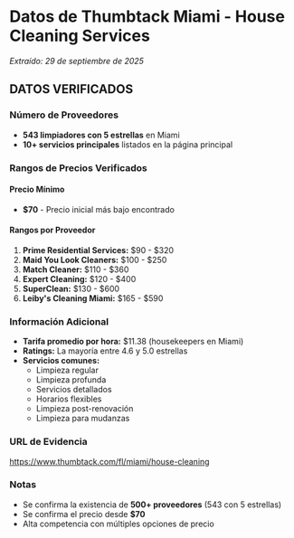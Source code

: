 # Datos de Thumbtack Miami - House Cleaning Services
*Extraído: 29 de septiembre de 2025*

## DATOS VERIFICADOS

### Número de Proveedores
- **543 limpiadores con 5 estrellas** en Miami
- **10+ servicios principales** listados en la página principal

### Rangos de Precios Verificados

#### Precio Mínimo
- **$70** - Precio inicial más bajo encontrado

#### Rangos por Proveedor
1. **Prime Residential Services:** $90 - $320
2. **Maid You Look Cleaners:** $100 - $250
3. **Match Cleaner:** $110 - $360
4. **Expert Cleaning:** $120 - $400
5. **SuperClean:** $130 - $600
6. **Leiby's Cleaning Miami:** $165 - $590

### Información Adicional
- **Tarifa promedio por hora:** $11.38 (housekeepers en Miami)
- **Ratings:** La mayoría entre 4.6 y 5.0 estrellas
- **Servicios comunes:**
  - Limpieza regular
  - Limpieza profunda
  - Servicios detallados
  - Horarios flexibles
  - Limpieza post-renovación
  - Limpieza para mudanzas

### URL de Evidencia
https://www.thumbtack.com/fl/miami/house-cleaning

### Notas
- Se confirma la existencia de **500+ proveedores** (543 con 5 estrellas)
- Se confirma el precio desde **$70**
- Alta competencia con múltiples opciones de precio